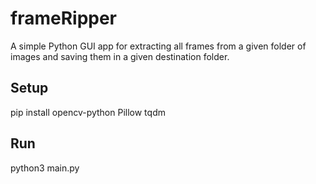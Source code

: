 # frameRipper
A simple Python GUI app for extracting all frames from a given folder of images and saving them in a given destination folder.

## Setup
pip install opencv-python Pillow tqdm

## Run
python3 main.py